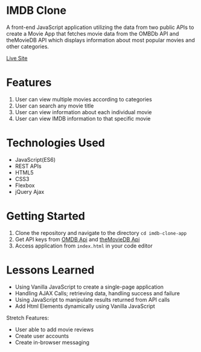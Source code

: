 # IMDB Clone
A front-end JavaScript application utilizing the data from two public APIs to create a Movie App that fetches movie data from the OMBDb API and theMovieDB API which displays information about most popular movies and other categories.

[Live Site](http://imdb.juliusoh.com)


# Features
1. User can view multiple movies according to categories
1. User can search any movie title
2. User can view information about each individual movie
3. User can view IMDB information to that specific movie

# Technologies Used
* JavaScript(ES6)
* REST APIs
* HTML5
* CSS3
* Flexbox
* jQuery Ajax

# Getting Started
1. Clone the repository and navigate to the directory 
  ``` cd imdb-clone-app ```
2. Get API keys from [OMDB Api](http://www.omdbapi.com/apikey.aspx?__EVENTTARGET=freeAcct&__EVENTARGUMENT=&__LASTFOCUS=&__VIEWSTATE=%2FwEPDwUKLTIwNDY4MTIzNQ9kFgYCAQ9kFgICBw8WAh4HVmlzaWJsZWhkAgIPFgIfAGhkAgMPFgIfAGhkGAEFHl9fQ29udHJvbHNSZXF1aXJlUG9zdEJhY2tLZXlfXxYDBQtwYXRyZW9uQWNjdAUIZnJlZUFjY3QFCGZyZWVBY2N0x0euvR%2FzVv1jLU3mGetH4R3kWtYKWACCaYcfoP1IY8g%3D&__VIEWSTATEGENERATOR=5E550F58&__EVENTVALIDATION=%2FwEdAAU5GG7XylwYou%2BzznFv7FbZmSzhXfnlWWVdWIamVouVTzfZJuQDpLVS6HZFWq5fYpioiDjxFjSdCQfbG0SWduXFd8BcWGH1ot0k0SO7CfuulN6vYN8IikxxqwtGWTciOwQ4e4xie4N992dlfbpyqd1D&at=freeAcct&Email=)
  and [theMovieDB Api](https://developers.themoviedb.org/3/getting-started/introduction)
3. Access application from ```index.html``` in your code editor

# Lessons Learned
* Using Vanilla JavaScript to create a single-page application
* Handling AJAX Calls; retrieving data, handling success and failure
* Using JavaScript to manipulate results returned from API calls
* Add Html Elements dynamically using Vanilla JavaScript

Stretch Features:
* User able to add movie reviews
* Create user accounts
* Create in-browser messaging
